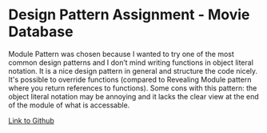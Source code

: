 # Design Pattern Assignment - Movie Database

Module Pattern was chosen because I wanted to try one of the most common design patterns and I don’t mind writing functions in object literal notation. It is a nice design pattern in general and structure the code nicely. It's possible to override functions (compared to Revealing Module pattern where you return references to functions). Some cons with this pattern: the object literal notation may be annoying and it lacks the clear view at the end of the module of what is accessable.  

[Link to Github](https://milliampere.github.io/movie-database)